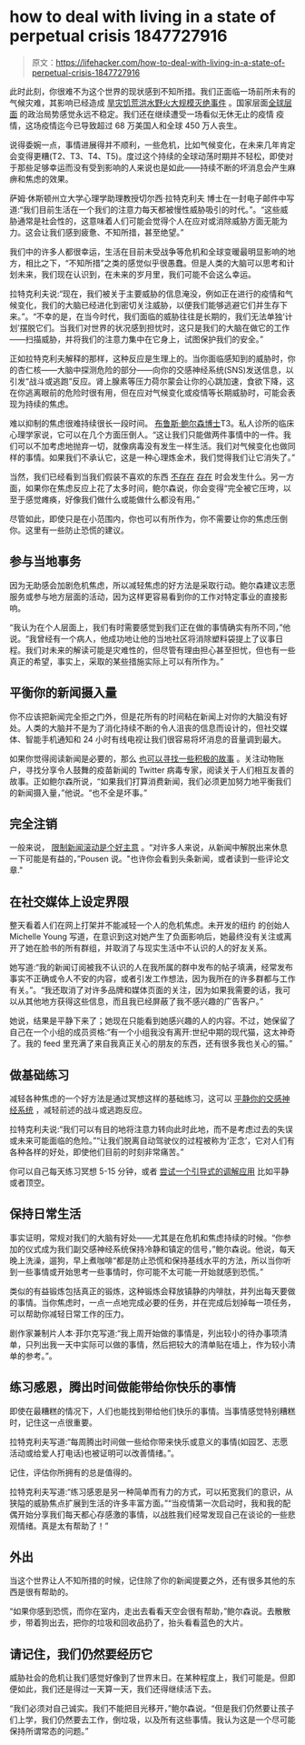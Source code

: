 # how to deal with living in a state of perpetual crisis 1847727916

> 原文：<https://lifehacker.com/how-to-deal-with-living-in-a-state-of-perpetual-crisis-1847727916>

此时此刻，你很难不为这个世界的现状感到不知所措。我们正面临一场前所未有的气候灾难，其影响已经造成 [旱灾](https://gizmodo.com/lake-powell-is-losing-so-much-water-it-may-not-be-able-1847730709)[饥荒](https://gizmodo.com/madagascar-is-suffering-through-catastrophic-famine-1847614166)[洪水](https://gizmodo.com/the-worst-european-floods-in-100-years-have-left-120-de-1847306704)[野火](https://gizmodo.com/here-are-the-5-major-regions-literally-on-fire-right-no-1847389046)[大规模灭绝事件](https://gizmodo.com/30-of-the-world-s-koalas-have-disappeared-since-2018-1847722343) 。国家层面[全球层面](https://gizmodo.com/afghan-refugees-are-trapped-on-a-u-s-base-in-qatar-wit-1847546845) 的政治局势感觉永远不稳定。我们还在继续遭受一场看似无休无止的疫情 疫情，这场疫情迄今已导致超过 68 万美国人和全球 450 万人丧生。

说得委婉一点，事情进展得并不顺利，一些危机，比如气候变化，在未来几年肯定会变得更糟(T2、T3、T4、T5)。度过这个持续的全球动荡时期并不轻松，即使对于那些足够幸运而没有受到影响的人来说也是如此——持续不断的坏消息会产生麻痹和焦虑的效果。



萨姆·休斯顿州立大学心理学助理教授切尔西·拉特克利夫 博士在一封电子邮件中写道:“我们目前生活在一个我们的注意力每天都被慢性威胁吸引的时代。”。“这些威胁通常是社会性的，这意味着人们可能会觉得个人在应对或消除威胁方面无能为力。这会让我们感到疲惫、不知所措，甚至绝望。”

我们中的许多人都很幸运，生活在目前未受战争等危机和全球变暖最明显影响的地方，相比之下，“不知所措”之类的感觉似乎很愚蠢。但是人类的大脑可以思考和计划未来，我们现在认识到，在未来的岁月里，我们可能不会这么幸运。

拉特克利夫说:“现在，我们被关于主要威胁的信息淹没，例如正在进行的疫情和气候变化，我们的大脑已经进化到密切关注威胁，以便我们能够逃避它们并生存下来。”。“不幸的是，在当今时代，我们面临的威胁往往是长期的，我们无法单独‘计划’摆脱它们。当我们对世界的状况感到担忧时，这只是我们的大脑在做它的工作——扫描威胁，并将我们的注意力集中在它身上，试图保护我们的安全。”



正如拉特克利夫解释的那样，这种反应是生理上的。当你面临感知到的威胁时，你的杏仁核——大脑中探测危险的部分——向你的交感神经系统(SNS)发送信息，以引发“战斗或逃跑”反应。肾上腺素等压力荷尔蒙会让你的心跳加速，食欲下降，这在你逃离眼前的危险时很有用，但在应对气候变化或疫情等长期威胁时，可能会表现为持续的焦虑。

难以抑制的焦虑很难持续很长一段时间。 [布鲁斯·鲍尔森博士](https://www.psychologytoday.com/us/experts/bruce-poulsen-phd)T3。私人诊所的临床心理学家说，它可以在几个方面压倒人。“这让我们只能做两件事情中的一件。我们可以不加考虑地抛弃一切，就像病毒没有发生一样生活。我们对气候变化也做同样的事情。如果我们不承认它，这是一种心理炼金术，我们觉得我们让它消失了。”

当然，我们已经看到当我们假装不喜欢的东西 [不存在](https://www.washingtonpost.com/health/2021/09/03/delta-deaths-us-fourth-wave/) [存在](http://theguardian.com/science/2021/jul/05/sixty-years-of-climate-change-warnings-the-signs-that-were-missed-and-ignored) 时会发生什么。另一方面，如果你在焦虑反应上花了太多时间，鲍尔森说，你会变得“完全被它压垮，以至于感觉瘫痪，好像我们做什么或能做什么都没有用。”

尽管如此，即使只是在小范围内，你也可以有所作为，你不需要让你的焦虑压倒你。这里有一些防止恐慌的建议。



## 参与当地事务

因为无助感会加剧危机焦虑，所以减轻焦虑的好方法是采取行动。鲍尔森建议志愿服务或参与地方层面的活动，因为这样更容易看到你的工作对特定事业的直接影响。

“我认为在个人层面上，我们有时需要感觉到我们正在做的事情确实有所不同，”他说。“我曾经有一个病人，他成功地让他的当地社区将消除塑料袋提上了议事日程。我们对未来的解读可能是灾难性的，但尽管有理由担心甚至担忧，但也有一些真正的希望，事实上，采取的某些措施实际上可以有所作为。”

## 平衡你的新闻摄入量

你不应该把新闻完全拒之门外，但是花所有的时间粘在新闻上对你的大脑没有好处。人类的大脑并不是为了消化持续不断的令人沮丧的信息而设计的，但社交媒体、智能手机通知和 24 小时有线电视让我们很容易将坏消息的音量调到最大。

如果你觉得阅读新闻是必要的，那么 [也可以寻找一些积极的故事](https://lifehacker.com/give-yourself-a-mental-boost-with-some-joyscrolling-1845943584) 。关注动物账户，寻找分享令人鼓舞的疫苗新闻的 Twitter 病毒专家，阅读关于人们相互友善的故事。正如鲍尔森所说，“如果我们打算消费新闻，我们必须更加努力地平衡我们的新闻摄入量，”他说。“也不全是坏事。”



## 完全注销

一般来说， [限制新闻滚动是个好主意](https://lifehacker.com/how-to-quit-your-doomscrolling-habit-1844351904) 。“对许多人来说，从新闻中解脱出来休息一下可能是有益的，”Pousen 说。"也许你会看到头条新闻，或者读到一些评论文章."

## 在社交媒体上设定界限

整天看着人们在网上打架并不能减轻一个人的危机焦虑。未开发的纽约 的创始人 Michelle Young 写道，在意识到这对她产生了负面影响后，她最终没有关注或离开了她在脸书的所有群组，并取消了与现实生活中不认识的人的好友关系。

她写道:“我的新闻订阅被我不认识的人在我所属的群中发布的帖子填满，经常发布事实不正确或令人不安的内容，或者引发工作想法，因为我所在的许多群都与工作有关。”。“我还取消了对许多品牌和媒体页面的关注，因为如果我需要的话，我可以从其他地方获得这些信息，而且我已经屏蔽了我不感兴趣的广告客户。”

她说，结果是平静下来了；她现在只能看到她感兴趣的人的内容。不过，她保留了自己在一个小组的成员资格:“有一个小组我没有离开:世纪中期的现代猫，这太神奇了。我的 feed 里充满了来自我真正关心的朋友的东西，还有很多我也关心的猫。”



## 做基础练习

减轻各种焦虑的一个好方法是通过冥想这样的基础练习，这可以 [平静你的交感神经系统](https://lifehacker.com/how-to-get-the-most-out-of-meditation-1843713254) ，减轻前述的战斗或逃跑反应。

拉特克利夫说:“我们可以有目的地将注意力转向此时此地，而不是考虑过去的失误或未来可能面临的危险。”“让我们脱离自动驾驶仪的过程被称为‘正念’，它对人们有各种各样的好处，即使他们目前的时刻非常痛苦。”

你可以自己每天练习冥想 5-15 分钟，或者 [尝试一个引导式的调解应用](https://lifehacker.com/7-meditation-apps-that-are-cheaper-and-better-than-he-1847455111) 比如平静或者顶空。

## 保持日常生活

事实证明，常规对我们的大脑有好处——尤其是在危机和焦虑持续的时候。“你参加的仪式成为我们副交感神经系统保持冷静和镇定的信号，”鲍尔森说。他说，每天晚上洗澡，遛狗，早上煮咖啡“都是防止恐慌和保持基线水平的方法，所以当你听到一些事情或开始思考一些事情时，你可能不太可能一开始就感到恐慌。”



类似的有益锻炼包括真正的锻炼，这种锻炼会释放镇静的内啡肽，并列出每天要做的事情。当你焦虑时，一点一点地完成必要的任务，并在完成后划掉每一项任务，可以帮助你减轻日常工作的压力。

剧作家兼制片人本·菲尔克写道:“我上周开始做的事情是，列出较小的待办事项清单，只列出我一天中实际可以做的事情，然后把较大的清单贴在墙上，作为较小清单的参考。”。

## 练习感恩，腾出时间做能带给你快乐的事情

即使在最糟糕的情况下，人们也能找到带给他们快乐的事情。当事情感觉特别糟糕时，记住这一点很重要。

拉特克利夫写道:“每周腾出时间做一些给你带来快乐或意义的事情(如园艺、志愿活动或给爱人打电话)也被证明可以改善情绪。”。



记住，评估你所拥有的总是值得的。

拉特克利夫写道:“练习感恩是另一种简单而有力的方式，可以拓宽我们的意识，从狭隘的威胁焦点扩展到生活的许多丰富方面。”“当疫情第一次启动时，我和我的配偶开始分享我们每天都心存感激的事情，以战胜我们经常发现自己在谈论的一些悲观情绪。真是太有帮助了！”

## 外出

当这个世界让人不知所措的时候，记住除了你的新闻提要之外，还有很多其他的东西是很有帮助的。

“如果你感到恐慌，而你在室内，走出去看看天空会很有帮助，”鲍尔森说。去散散步，带着狗出去，把你的垃圾和回收品扔了，抬头看看蓝色的大片。



## 请记住，我们仍然要经历它

威胁社会的危机让我们感觉好像到了世界末日。在某种程度上，我们可能是。但即便如此，我们还是得过一天算一天，我们还得继续活下去。

“我们必须对自己诚实。我们不能把目光移开，”鲍尔森说。“但是我们仍然要让孩子们上学，我们仍然要去工作，倒垃圾，以及所有这些事情。我认为这是一个尽可能保持所谓常态的问题。”